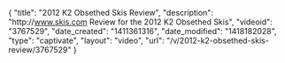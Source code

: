 {
    "title": "2012 K2 Obsethed Skis Review",
    "description": "http:\/\/www.skis.com Review for the 2012 K2 Obsethed Skis",
    "videoid": "3767529",
    "date_created": "1411361316",
    "date_modified": "1418182028",
    "type": "captivate",
    "layout": "video",
    "url": "\/v\/2012-k2-obsethed-skis-review\/3767529"
}